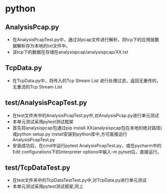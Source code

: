 # python #
## AnalysisPcap.py
* 在AnalysisPcapTest.py中，通过对pcap文件进行解析，将tcp下的应用层数据解析存为本地的txt文件中。
* 该tcp下的数据在存储在analysispcap/analysispcap/XX.txt

## TcpData.py
* 在TcpData.py中，将传入的Tcp Stream List 进行处理过滤，返回无重传的，无重流的Tcp Stream List

## test/AnalysisPcapTest.py
* 在test文件夹中的AnalysisPcapTest.py中,对AnalysisPcap.py进行单元测试
* 本单元测试采用pytest测试框架
* 首先将analysispcap包通过pip install XX(analysispcap包在本地的绝对路径)或python setup.py install安装到python库中,方可直接运行AnalysisPcapTest.py
* 安装成功后，在cmd中运行pytest AnalysisPcapTest.py，或在pycharm中的Edit configurations下的interpreter options中输入-m pytset后，直接运行。

## test/TcpDataTest.py
* 在test文件夹中的TcpDataTestTest.py中,对TcpData.py进行单元测试
* 本单元测试采用pytest测试框架,同上
